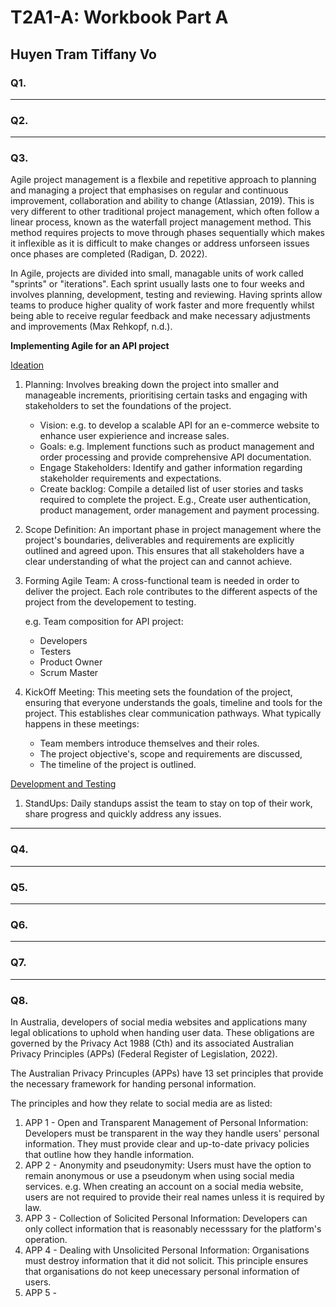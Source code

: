# T2A1-A: Workbook Part A
## Huyen Tram Tiffany Vo

### Q1. 
----
### Q2.
----
### Q3.
Agile project management is a flexbile and repetitive approach to planning and managing a project that emphasises on regular and continuous improvement, collaboration and ability to change (Atlassian, 2019). This is very different to other traditional project management, which often follow a linear process, known as the waterfall project management method. This method requires projects to move through phases sequentially which makes it inflexible as it is difficult to make changes or address unforseen issues once phases are completed (Radigan, D. 2022). 

In Agile, projects are divided into small, managable units of work called "sprints" or "iterations". Each sprint usually lasts one to four weeks and involves planning, development, testing and reviewing. Having sprints allow teams to produce higher quality of work faster and more frequently whilst being able to receive regular feedback and make necessary adjustments and improvements (Max Rehkopf, n.d.).

<b>Implementing Agile for an API project</b>

<u>Ideation</u>

1. Planning: Involves breaking down the project into smaller and manageable increments, prioritising certain tasks and engaging with stakeholders to set the foundations of the project.
    * Vision: e.g. to develop a scalable API for an e-commerce website to enhance user expierience and increase sales.
    * Goals: e.g. Implement functions such as product management and order processing and provide comprehensive API documentation.
    * Engage Stakeholders: Identify and gather information regarding stakeholder requirements and expectations.
    * Create backlog: Compile a detailed list of user stories and tasks required to complete the project. E.g., Create user authentication, product management, order management and payment processing.

2. Scope Definition: An important phase in project management where the project's boundaries, deliverables and requirements are explicitly outlined and agreed upon. This ensures that all stakeholders have a clear understanding of what the project can and cannot achieve.

3. Forming Agile Team: A cross-functional team is needed in order to deliver the project. Each role contributes to the different aspects of the project from the developement to testing.

    e.g. Team composition for API project: 
    * Developers
    * Testers
    * Product Owner
    * Scrum Master

4. KickOff Meeting: This meeting sets the foundation of the project, ensuring that everyone understands the goals, timeline and tools for the project. This establishes clear communication pathways. 
What typically happens in these meetings:
    * Team members introduce themselves and their roles.
    * The project objective's, scope and requirements are discussed,
    * The timeline of the project is outlined.

<u> Development and Testing </u>

1. StandUps: Daily standups assist the team to stay on top of their work, share progress and quickly address any issues. 
    


----
### Q4.
----
### Q5.
----
### Q6.
----
### Q7.
----
### Q8.
In Australia, developers of social media websites and applications many legal oblications to uphold when handing user data. These obligations are governed by the Privacy Act 1988 (Cth) and its associated Australian Privacy Principles (APPs) (Federal Register of Legislation, 2022).

The Australian Privacy Princuples (APPs) have 13 set principles that provide the necessary framework for handing personal information. 

The principles and how they relate to social media are as listed:
1. APP 1 - Open and Transparent Management of Personal Information: Developers must be transparent in the way they handle users' personal information. They must provide clear and up-to-date privacy policies that outline how they handle information.
2. APP 2 -  Anonymity and pseudonymity: Users must have the option to remain anonymous or use a pseudonym when using social media services. e.g. When creating an account on a social media website, users are not required to provide their real names unless it is required by law.
3. APP 3 - Collection of Solicited Personal Information: Developers can only collect information that is reasonably necesssary for the platform's operation.
4. APP 4 - Dealing with Unsolicited Personal Information: Organisations must destroy information that it did not solicit. This principle ensures that organisations do not keep unecessary personal information of users.
5. APP 5 - 



